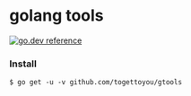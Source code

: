 # golang tools

[![go.dev reference](https://img.shields.io/badge/go.dev-reference-007d9c?logo=go&logoColor=white&style=flat-square)](https://pkg.go.dev/github.com/togettoyou/gtools)

### Install

```
$ go get -u -v github.com/togettoyou/gtools
```
